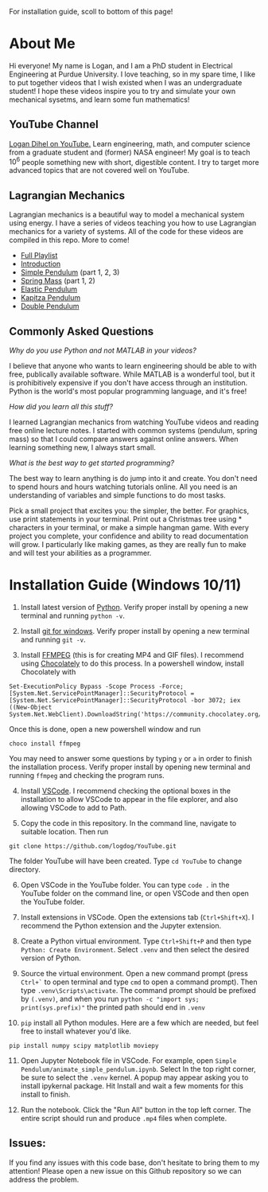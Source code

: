 For installation guide, scoll to bottom of this page!

# About Me
Hi everyone! My name is Logan, and I am a PhD student in Electrical Engineering at Purdue University. I love teaching, so in my spare time, I like to put together videos that I wish existed when I was an undergraduate student! I hope these videos inspire you to try and simulate your own mechanical sysetms, and learn some fun mathematics!

## YouTube Channel
[Logan Dihel on YouTube.](https://youtube.com/@logandihel) Learn engineering, math, and computer science from a graduate student and (former) NASA engineer! My goal is to teach $10^6$ people something new with short, digestible content. I try to target more advanced topics that are not covered well on YouTube.

## Lagrangian Mechanics
Lagrangian mechanics is a beautiful way to model a mechanical system using energy. I have a series of videos teaching you how to use Lagrangian mechanics for a variety of systems. All of the code for these videos are compiled in this repo. More to come!
* [Full Playlist](https://www.youtube.com/watch?v=FZjRTbYPjgk&list=PLb1f9nCDJiAtMum_n9U3y3ktrBaIzeVmk)
* [Introduction](https://www.youtube.com/watch?v=FZjRTbYPjgk)
* [Simple Pendulum](https://www.youtube.com/watch?v=0PUrSlr6XCk&t=1s) (part 1, 2, 3)
* [Spring Mass](https://www.youtube.com/watch?v=HaQwLfKOvKI) (part 1, 2)
* [Elastic Pendulum](https://www.youtube.com/watch?v=K6FzJUDPE9M)
* [Kapitza Pendulum](https://www.youtube.com/watch?v=oeneVhFh4-o)
* [Double Pendulum](https://www.youtube.com/watch?v=sxL3KQgFLcI)

## Commonly Asked Questions
_Why do you use Python and not MATLAB in your videos?_

I believe that anyone who wants to learn engineering should be able to with free, publically available software. While MATLAB is a wonderful tool, but it is prohibitively expensive if you don't have access through an institution. Python is the world's most popular programming language, and it's free!

_How did you learn all this stuff?_

I learned Lagrangian mechanics from watching YouTube videos and reading free online lecture notes. I started with common systems (pendulum, spring mass) so that I could compare answers against online answers. When learning something new, I always start small.

_What is the best way to get started programming?_

The best way to learn anything is do jump into it and create. You don't need to spend hours and hours watching tutorials online. All you need is an understanding of variables and simple functions to do most tasks.

Pick a small project that excites you: the simpler, the better. For graphics, use print statements in your terminal. Print out a Christmas tree using \* characters in your terminal, or make a simple hangman game. With every project you complete, your confidence and ability to read documentation will grow. I particularly like making games, as they are really fun to make and will test your abilities as a programmer. 

# Installation Guide (Windows 10/11)
1. Install latest version of [Python](https://www.python.org/downloads/). Verify proper install by opening a new terminal and running `python -v`.
   
2. Install [git for windows](https://git-scm.com/download/win). Verify proper install by opening a new terminal and running `git -v`.
  
3. Install [FFMPEG](https://ffmpeg.org/download.html) (this is for creating MP4 and GIF files). I recommend using [Chocolately](https://chocolatey.org/install) to do this process. In a powershell window, install Chocolately with
```
Set-ExecutionPolicy Bypass -Scope Process -Force; [System.Net.ServicePointManager]::SecurityProtocol = [System.Net.ServicePointManager]::SecurityProtocol -bor 3072; iex ((New-Object System.Net.WebClient).DownloadString('https://community.chocolatey.org/install.ps1'))
```
Once this is done, open a new powershell window and run
```
choco install ffmpeg
```
You may need to answer some questions by typing `y` or `a` in order to finish the installation process. Verify proper install by opening new terminal and running `ffmpeg` and checking the program runs.

4. Install [VSCode](https://code.visualstudio.com/download). I recommend checking the optional boxes in the installation to allow VSCode to appear in the file explorer, and also allowing VSCode to add to Path.
   
5. Copy the code in this repository. In the command line, navigate to suitable location. Then run
```
git clone https://github.com/logdog/YouTube.git
```
The folder YouTube will have been created. Type `cd YouTube` to change directory.

6. Open VSCode in the YouTube folder. You can type `code .` in the YouTube folder on the command line, or open VSCode and then open the YouTube folder.

7. Install extensions in VSCode. Open the extensions tab (`Ctrl+Shift+X`). I recommend the Python extension and the Jupyter extension.
   
8. Create a Python virtual environment. Type `Ctrl+Shift+P` and then type `Python: Create Environment`. Select `.venv` and then select the desired version of Python.
    
9. Source the virtual environment. Open a new command prompt (press `` Ctrl+` `` to open terminal and type `cmd` to open a command prompt). Then type `.venv\Scripts\activate`. The command prompt should be prefixed by `(.venv)`, and when you run `python -c "import sys; print(sys.prefix)"` the printed path should end in `.venv`

10. `pip` install all Python modules. Here are a few which are needed, but feel free to install whatever you'd like.
```
pip install numpy scipy matplotlib moviepy
```

11. Open Jupyter Notebook file in VSCode. For example, open `Simple Pendulum/animate_simple_pendulum.ipynb`. Select In the top right corner, be sure to select the `.venv` kernel. A popup may appear asking you to install ipykernal package. Hit Install and wait a few moments for this install to finish.

12. Run the notebook. Click the "Run All" button in the top left corner. The entire script should run and produce `.mp4` files when complete.

## Issues:
If you find any issues with this code base, don't hesitate to bring them to my attention! Please open a new issue on this Github repository so we can address the problem.
